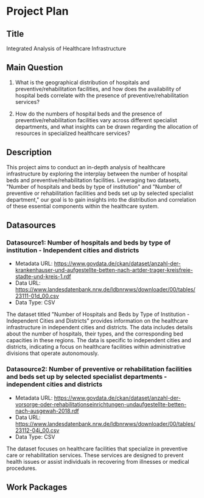 # Project Plan

## Title
Integrated Analysis of Healthcare Infrastructure

## Main Question

1. What is the geographical distribution of hospitals and preventive/rehabilitation facilities, and how does the availability of hospital beds correlate with the presence of preventive/rehabilitation services?

2. How do the numbers of hospital beds and the presence of preventive/rehabilitation facilities vary across different specialist departments, and what insights can be drawn regarding the allocation of resources in specialized healthcare services?

## Description

This project aims to conduct an in-depth analysis of healthcare infrastructure by exploring the interplay between the number of hospital beds and preventive/rehabilitation facilities. Leveraging two datasets, "Number of hospitals and beds by type of institution" and "Number of preventive or rehabilitation facilities and beds set up by selected specialist department," our goal is to gain insights into the distribution and correlation of these essential components within the healthcare system.

## Datasources

### Datasource1: Number of hospitals and beds by type of institution - Independent cities and districts 
* Metadata URL: https://www.govdata.de/ckan/dataset/anzahl-der-krankenhauser-und-aufgestellte-betten-nach-artder-trager-kreisfreie-stadte-und-kreis-1.rdf
* Data URL: https://www.landesdatenbank.nrw.de/ldbnrwws/downloader/00/tables/23111-01d_00.csv
* Data Type: CSV

The dataset titled "Number of Hospitals and Beds by Type of Institution - Independent Cities and Districts"  provides information on the healthcare infrastructure in independent cities and districts. The data includes details about the number of hospitals, their types, and the corresponding bed capacities in these regions. The data is specific to independent cities and districts, indicating a focus on healthcare facilities within administrative divisions that operate autonomously.


### Datasource2: Number of preventive or rehabilitation facilities and beds set up by selected specialist departments -independent cities and districts 
* Metadata URL:  https://www.govdata.de/ckan/dataset/anzahl-der-vorsorge-oder-rehabilitationseinrichtungen-undaufgestellte-betten-nach-ausgewah-2018.rdf
* Data URL: https://www.landesdatenbank.nrw.de/ldbnrwws/downloader/00/tables/23112-04i_00.csv
* Data Type: CSV

The dataset focuses on healthcare facilities that specialize in preventive care or rehabilitation services. These services are designed to prevent health issues or assist individuals in recovering from illnesses or medical procedures.

## Work Packages
